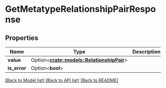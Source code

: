 # GetMetatypeRelationshipPairResponse

## Properties

Name | Type | Description | Notes
------------ | ------------- | ------------- | -------------
**value** | Option<[**crate::models::RelationshipPair**](RelationshipPair.md)> |  | [optional]
**is_error** | Option<**bool**> |  | [optional]

[[Back to Model list]](../README.md#documentation-for-models) [[Back to API list]](../README.md#documentation-for-api-endpoints) [[Back to README]](../README.md)


